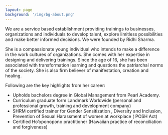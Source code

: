 ```yaml
---
layout: page
background: '/img/bg-about.png'
---
```


We are a service based establishment providing trainings to businesses, organizations and individuals to develop talent, explore limitless possibilities and make better informed decisions. We were founded by Ridhi Sharma. 

She is a compassionate young individual who intends to make a difference in the work cultures of organizations. She comes with her expertise in designing and delivering trainings. Since the age of 16, she has been associated with transformation learning and questions the patriarchal norms of the society. She is also firm believer of manifestation, creation and healing.

Following are the key highlights from her career:

- Upholds bachelors degree in Global Management from Pearl Academy.
- Curriculum graduate form Landmark Worldwide (personal and professional growth, training and development company)
- SHRM certified trainer for Gender Sensitization , Diversity and Inclusion, Prevention of Sexual Harassment of women at workplace ( POSH Act)
- Certified Ho’oponopono practitioner (Hawaiian practice of reconciliation and forgiveness)

